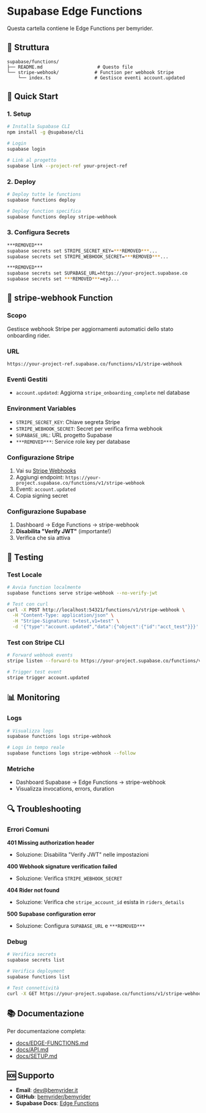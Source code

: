 # Supabase Edge Functions

Questa cartella contiene le Edge Functions per bemyrider.

## 📁 Struttura

```
supabase/functions/
├── README.md                    # Questo file
└── stripe-webhook/             # Function per webhook Stripe
    └── index.ts                # Gestisce eventi account.updated
```

## 🚀 Quick Start

### 1. Setup

```bash
# Installa Supabase CLI
npm install -g @supabase/cli

# Login
supabase login

# Link al progetto
supabase link --project-ref your-project-ref
```

### 2. Deploy

```bash
# Deploy tutte le functions
supabase functions deploy

# Deploy function specifica
supabase functions deploy stripe-webhook
```

### 3. Configura Secrets

```bash
***REMOVED***
supabase secrets set STRIPE_SECRET_KEY=***REMOVED***...
supabase secrets set STRIPE_WEBHOOK_SECRET=***REMOVED***...

***REMOVED***
supabase secrets set SUPABASE_URL=https://your-project.supabase.co
supabase secrets set ***REMOVED***=eyJ...
```

## 🔧 stripe-webhook Function

### Scopo

Gestisce webhook Stripe per aggiornamenti automatici dello stato onboarding rider.

### URL

```
https://your-project-ref.supabase.co/functions/v1/stripe-webhook
```

### Eventi Gestiti

- `account.updated`: Aggiorna `stripe_onboarding_complete` nel database

### Environment Variables

- `STRIPE_SECRET_KEY`: Chiave segreta Stripe
- `STRIPE_WEBHOOK_SECRET`: Secret per verifica firma webhook
- `SUPABASE_URL`: URL progetto Supabase
- `***REMOVED***`: Service role key per database

### Configurazione Stripe

1. Vai su [Stripe Webhooks](https://dashboard.stripe.com/webhooks)
2. Aggiungi endpoint: `https://your-project.supabase.co/functions/v1/stripe-webhook`
3. Eventi: `account.updated`
4. Copia signing secret

### Configurazione Supabase

1. Dashboard → Edge Functions → stripe-webhook
2. **Disabilita "Verify JWT"** (importante!)
3. Verifica che sia attiva

## 🧪 Testing

### Test Locale

```bash
# Avvia function localmente
supabase functions serve stripe-webhook --no-verify-jwt

# Test con curl
curl -X POST http://localhost:54321/functions/v1/stripe-webhook \
  -H "Content-Type: application/json" \
  -H "Stripe-Signature: t=test,v1=test" \
  -d '{"type":"account.updated","data":{"object":{"id":"acct_test"}}}'
```

### Test con Stripe CLI

```bash
# Forward webhook events
stripe listen --forward-to https://your-project.supabase.co/functions/v1/stripe-webhook

# Trigger test event
stripe trigger account.updated
```

## 📊 Monitoring

### Logs

```bash
# Visualizza logs
supabase functions logs stripe-webhook

# Logs in tempo reale
supabase functions logs stripe-webhook --follow
```

### Metriche

- Dashboard Supabase → Edge Functions → stripe-webhook
- Visualizza invocations, errors, duration

## 🔍 Troubleshooting

### Errori Comuni

**401 Missing authorization header**

- Soluzione: Disabilita "Verify JWT" nelle impostazioni

**400 Webhook signature verification failed**

- Soluzione: Verifica `STRIPE_WEBHOOK_SECRET`

**404 Rider not found**

- Soluzione: Verifica che `stripe_account_id` esista in `riders_details`

**500 Supabase configuration error**

- Soluzione: Configura `SUPABASE_URL` e `***REMOVED***`

### Debug

```bash
# Verifica secrets
supabase secrets list

# Verifica deployment
supabase functions list

# Test connettività
curl -X GET https://your-project.supabase.co/functions/v1/stripe-webhook
```

## 📚 Documentazione

Per documentazione completa:

- [docs/EDGE-FUNCTIONS.md](../../docs/EDGE-FUNCTIONS.md)
- [docs/API.md](../../docs/API.md)
- [docs/SETUP.md](../../docs/SETUP.md)

## 🆘 Supporto

- **Email**: dev@bemyrider.it
- **GitHub**: [bemyrider/bemyrider](https://github.com/bemyrider/bemyrider)
- **Supabase Docs**: [Edge Functions](https://supabase.com/docs/guides/functions)
